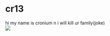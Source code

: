 # cr13
<!doctype html>

<html lang="en">
<head>
  <meta charset="utf-8">

  <title>The HTML5 Herald</title>
  <meta name="description" content="The HTML5 Herald">
  <meta name="author" content="SitePoint">

  <link rel="stylesheet" href="styles.css">

</head>
hi my name is cronium n i will kill ur family(joke)
<div><img src="https://avatars.mds.yandex.net/get-zen_doc/2811422/pub_5fc3f7ffd57ee92752e0bfda_5fc3fc22d57ee92752e7feb9/scale_1200">
<body>
  <script src="js/scripts.js"></script>
</body>
</html>
